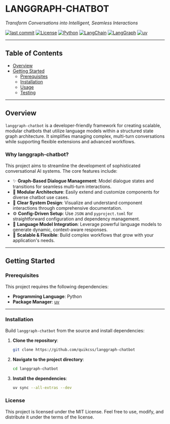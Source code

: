 # LANGGRAPH-CHATBOT

_Transform Conversations into Intelligent, Seamless Interactions_

[![last commit](https://img.shields.io/github/last-commit/quikcss/langgraph-chatbot?style=flat-square)](https://github.com/quikcss/langgraph-chatbot)
[![License](https://img.shields.io/github/license/quikcss/langgraph-chatbot?style=flat-square)](LICENSE)
[![Python](https://img.shields.io/badge/python-100%25-blue?style=flat-square)](https://www.python.org/)
[![LangChain](https://img.shields.io/badge/langchain-✓-orange?style=flat-square)](https://www.langchain.com/)
[![LangGraph](https://img.shields.io/badge/langgraph-✓-purple?style=flat-square)](https://www.langchain.com/langgraph)
[![uv](https://img.shields.io/badge/uv-pkg-blueviolet?style=flat-square)](https://github.com/astral-sh/uv)

---

## Table of Contents

- [Overview](#overview)
- [Getting Started](#getting-started)
  - [Prerequisites](#prerequisites)
  - [Installation](#installation)
  - [Usage](#usage)
  - [Testing](#testing)

---

## Overview

`langgraph-chatbot` is a developer-friendly framework for creating scalable, modular chatbots that utilize language models within a structured state graph architecture. It simplifies managing complex, multi-turn conversations while supporting flexible extensions and advanced workflows.

### Why langgraph-chatbot?

This project aims to streamline the development of sophisticated conversational AI systems. The core features include:

- ✨ **Graph-Based Dialogue Management**: Model dialogue states and transitions for seamless multi-turn interactions.
- 🧩 **Modular Architecture**: Easily extend and customize components for diverse chatbot use cases.
- 🧠 **Clear System Design**: Visualize and understand component interactions through comprehensive documentation.
- ⚙️ **Config-Driven Setup**: Use `JSON` and `pyproject.toml` for straightforward configuration and dependency management.
- 🧠 **Language Model Integration**: Leverage powerful language models to generate dynamic, context-aware responses.
- 🚀 **Scalable & Flexible**: Build complex workflows that grow with your application's needs.

---

## Getting Started

### Prerequisites

This project requires the following dependencies:

- **Programming Language**: Python
- **Package Manager**: [uv](https://github.com/astral-sh/uv)

---

### Installation

Build `langgraph-chatbot` from the source and install dependencies:

1. **Clone the repository**:

   ```bash
   git clone https://github.com/quikcss/langgraph-chatbot

2. **Navigate to the project directory**:

   ```bash
   cd langgraph-chatbot

3. **Install the dependencies**:

   ```bash
   uv sync --all-extras --dev

### License
This project is licensed under the MIT License.
Feel free to use, modify, and distribute it under the terms of the license.
